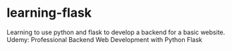 # learning-flask
Learning to use python and flask to develop a backend for a basic website. Udemy: Professional Backend Web Development with Python Flask
